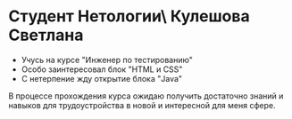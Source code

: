 # Студент Нетологии\ Кулешова Светлана  

- Учусь на курсе "Инженер по тестированию"  
- Особо заинтересовал блок "HTML и CSS"  
- С нетерпение жду открытие блока "Java"  
  
В процессе прохождения курса ожидаю получить достаточно знаний и навыков для трудоустройства в новой и интересной для меня сфере.